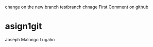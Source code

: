 change on the new branch
testbranch chnage 
First Comment on github
# asign1git
Joseph Malongo Lugaho
